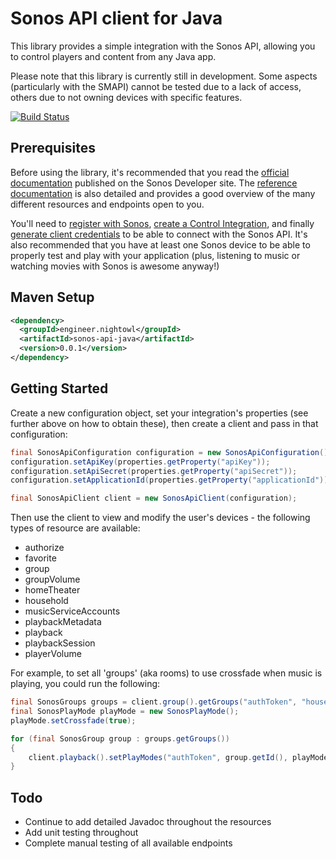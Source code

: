 # Sonos API client for Java

This library provides a simple integration with the Sonos API, allowing you to control players and content from any Java app.

Please note that this library is currently still in development. Some aspects (particularly with the SMAPI) cannot be tested
due to a lack of access, others due to not owning devices with specific features.

[![Build Status](https://travis-ci.org/nightowlengineer/sonos-api-java.svg?branch=master)](https://travis-ci.org/nightowlengineer/sonos-api-java)

## Prerequisites

Before using the library, it's recommended that you read the [official documentation](https://developer.sonos.com/build/connected-home-get-started/)
published on the Sonos Developer site. The [reference documentation](https://developer.sonos.com/reference/) is also
detailed and provides a good overview of the many different resources and endpoints open to you.

You'll need to [register with Sonos](https://integration.sonos.com/users/sign_up), [create a Control Integration](https://integration.sonos.com/control_integrations/new),
and finally [generate client credentials](https://integration.sonos.com/integrations) to be able to connect with the Sonos API.
It's also recommended that you have at least one Sonos device to be able to properly test and play with your application
(plus, listening to music or watching movies with Sonos is awesome anyway!)

## Maven Setup

```xml
<dependency>
  <groupId>engineer.nightowl</groupId>
  <artifactId>sonos-api-java</artifactId>
  <version>0.0.1</version>
</dependency>
```

## Getting Started

Create a new configuration object, set your integration's properties (see further above on how to obtain these),
then create a client and pass in that configuration:
```java
final SonosApiConfiguration configuration = new SonosApiConfiguration();
configuration.setApiKey(properties.getProperty("apiKey"));
configuration.setApiSecret(properties.getProperty("apiSecret"));
configuration.setApplicationId(properties.getProperty("applicationId"));

final SonosApiClient client = new SonosApiClient(configuration);
```

Then use the client to view and modify the user's devices - the following types of resource are available:

  * authorize
  * favorite
  * group
  * groupVolume
  * homeTheater
  * household
  * musicServiceAccounts
  * playbackMetadata
  * playback
  * playbackSession
  * playerVolume

For example, to set all 'groups' (aka rooms) to use crossfade when music is playing, you could run the following:

```java
final SonosGroups groups = client.group().getGroups("authToken", "householdId");
final SonosPlayMode playMode = new SonosPlayMode();
playMode.setCrossfade(true);

for (final SonosGroup group : groups.getGroups())
{
	client.playback().setPlayModes("authToken", group.getId(), playMode);
}
```

## Todo

  * Continue to add detailed Javadoc throughout the resources
  * Add unit testing throughout
  * Complete manual testing of all available endpoints